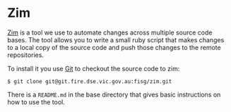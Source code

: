 # Zim

[Zim](http://git.fire.dse.vic.gov.au/fisg/zim) is a tool we use to automate changes across multiple
source code bases. The tool allows you to write a small ruby script that makes changes to a local copy
of the source code and push those changes to the remote repositories.

To install it you use [Git](Git.md) to checkout the source code to zim:

    $ git clone git@git.fire.dse.vic.gov.au:fisg/zim.git

There is a ``README.md`` in the base directory that gives basic instructions on how to use the tool.
